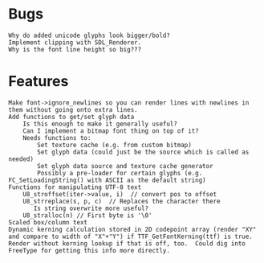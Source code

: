 
# Bugs  
    Why do added unicode glyphs look bigger/bold?  
	Implement clipping with SDL_Renderer.  
    Why is the font line height so big???  
		
# Features  
    Make font->ignore_newlines so you can render lines with newlines in them without going onto extra lines.  
    Add functions to get/set glyph data  
        Is this enough to make it generally useful?  
        Can I implement a bitmap font thing on top of it?  
        Needs functions to:  
            Set texture cache (e.g. from custom bitmap)  
            Set glyph data (could just be the source which is called as needed)  
            Set glyph data source and texture cache generator  
            Possibly a pre-loader for certain glyphs (e.g. FC_SetLoadingString() with ASCII as the default string)  
    Functions for manipulating UTF-8 text  
        U8_stroffset(iter->value, i)  // convert pos to offset  
        U8_strreplace(s, p, c)  // Replaces the character there  
           Is string overwrite more useful?  
        U8_stralloc(n) // First byte is '\0'  
    Scaled box/column text  
	Dynamic kerning calculation stored in 2D codepoint array (render "XY" and compare to width of "X"+"Y") if TTF_GetFontKerning(ttf) is true.  Render without kerning lookup if that is off, too.  Could dig into FreeType for getting this info more directly.  